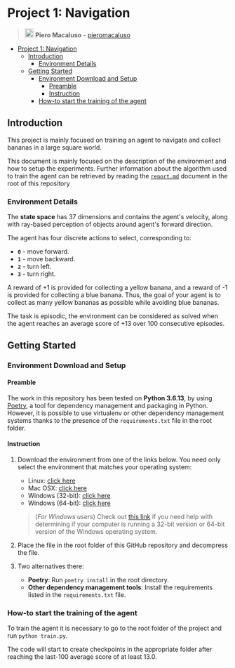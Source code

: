 # Project 1: Navigation

> <img alt="avatar" src="https://github.com/pieromacaluso.png" width="20px" height="20px"> **Piero Macaluso** - [pieromacaluso](https://github.com/pieromacaluso)


- [Project 1: Navigation](#project-1-navigation)
  - [Introduction](#introduction)
    - [Environment Details](#environment-details)
  - [Getting Started](#getting-started)
    - [Environment Download and Setup](#environment-download-and-setup)
      - [Preamble](#preamble)
      - [Instruction](#instruction)
    - [How-to start the training of the agent](#how-to-start-the-training-of-the-agent)


## Introduction

This project is mainly focused on training an agent to navigate and collect bananas in a large square world.

This document is mainly focused on the description of the environment and how to setup the experiments.
Further information about the algorithm used to train the agent can be retrieved by reading the [`report.md`](report.md) document in the root of this repository

### Environment Details

The **state space** has 37 dimensions and contains the agent's velocity, along with ray-based perception of objects around agent's forward direction.

The agent has four discrete actions to select, corresponding to:
- **`0`** - move forward.
- **`1`** - move backward.
- **`2`** - turn left.
- **`3`** - turn right.

A reward of +1 is provided for collecting a yellow banana, and a reward of -1 is provided for collecting a blue banana. 
Thus, the goal of your agent is to collect as many yellow bananas as possible while avoiding blue bananas.

The task is episodic, the environment can be considered as solved when the agent reaches an average score of +13 over 100 consecutive episodes.

## Getting Started

### Environment Download and Setup

#### Preamble

The work in this repository has been tested on **Python 3.6.13**, by using [Poetry](https://python-poetry.org/), a tool for dependency management and packaging in Python.
However, it is possible to use virtualenv or other dependency management systems thanks to the presence of the `requirements.txt` file in the root folder.

#### Instruction

1. Download the environment from one of the links below.  You need only select the environment that matches your operating system:
   
    - Linux: [click here](https://s3-us-west-1.amazonaws.com/udacity-drlnd/P1/Banana/Banana_Linux.zip)
    - Mac OSX: [click here](https://s3-us-west-1.amazonaws.com/udacity-drlnd/P1/Banana/Banana.app.zip)
    - Windows (32-bit): [click here](https://s3-us-west-1.amazonaws.com/udacity-drlnd/P1/Banana/Banana_Windows_x86.zip)
    - Windows (64-bit): [click here](https://s3-us-west-1.amazonaws.com/udacity-drlnd/P1/Banana/Banana_Windows_x86_64.zip)
    
   > (_For Windows users_) Check out [this link](https://support.microsoft.com/en-us/help/827218/how-to-determine-whether-a-computer-is-running-a-32-bit-version-or-64) if you need help with determining if your computer is running a 32-bit version or 64-bit version of the Windows operating system.
   
2. Place the file in the root folder of this GitHub repository and decompress the file.
3. Two alternatives there:
   - **Poetry**: Run `poetry install` in the root directory.
   - **Other dependency management tools**: Install the requirements listed in the `requirements.txt` file.

### How-to start the training of the agent

To train the agent it is necessary to go to the root folder of the project and run `python train.py`.

The code will start to create checkpoints in the appropriate folder after reaching the last-100 average score of at least 13.0.